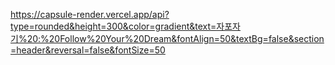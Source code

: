 https://capsule-render.vercel.app/api?type=rounded&height=300&color=gradient&text=자포자기%20:%20Follow%20Your%20Dream&fontAlign=50&textBg=false&section=header&reversal=false&fontSize=50
